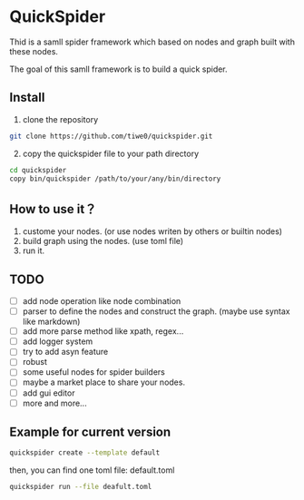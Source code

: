 # QuickSpider

Thid is a samll spider framework which based on nodes and graph built with these nodes.

The goal of this samll framework is to build a quick spider.

## Install

1. clone the repository

```bash
git clone https://github.com/tiwe0/quickspider.git
```

2. copy the quickspider file to your path directory

```bash
cd quickspider
copy bin/quickspider /path/to/your/any/bin/directory
```

## How to use it？

1. custome your nodes. (or use nodes writen by others or builtin nodes)
2. build graph using the nodes. (use toml file)
3. run it.

## TODO

- [ ] add node operation like node combination
- [ ] parser to define the nodes and construct the graph. (maybe use syntax like markdown)
- [ ] add more parse method like xpath, regex...
- [ ] add logger system
- [ ] try to add asyn feature
- [ ] robust
- [ ] some useful nodes for spider builders
- [ ] maybe a market place to share your nodes.
- [ ] add gui editor
- [ ] more and more...

## Example for current version

```bash
quickspider create --template default
```

then, you can find one toml file: default.toml

```bash
quickspider run --file deafult.toml
```

